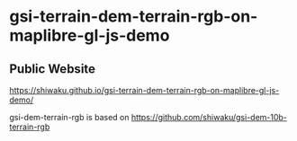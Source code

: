 # gsi-terrain-dem-terrain-rgb-on-maplibre-gl-js-demo
## Public Website
https://shiwaku.github.io/gsi-terrain-dem-terrain-rgb-on-maplibre-gl-js-demo/

gsi-dem-terrain-rgb is based on https://github.com/shiwaku/gsi-dem-10b-terrain-rgb
